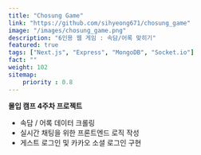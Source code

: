 ```yaml
---
title: "Chosung Game"
link: "https://github.com/sihyeong671/chosung_game"
image: "/images/chosung_game.png"
description: "6인용 웹 게임 : 속담/어록 맞히기"
featured: true
tags: ["Next.js", "Express", "MongoDB", "Socket.io"]
fact: ""
weight: 102
sitemap: 
    priority : 0.8
---
```

<!-- Read More -->
**몰입 캠프 4주차 프로젝트**
- 속담 / 어록 데이터 크롤링
- 실시간 채팅을 위한 프론트엔드 로직 작성
- 게스트 로그인 및 카카오 소셜 로그인 구현
